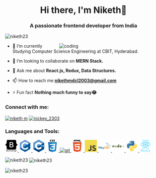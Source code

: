 <h1 align="center">Hi there, I'm Niketh👋</h1>
<h3 padding-bottom="30px" align="center">A passionate frontend developer from India</h3>

<p align="left"> <img src="https://komarev.com/ghpvc/?username=niketh23&label=Profile%20views&color=0e75b6&style=flat" alt="niketh23" /> </p>

<img align="right" alt="coding" width="330" src="https://media2.giphy.com/media/RbDKaczqWovIugyJmW/giphy.gif?cid=ecf05e47iye89skiop4vshzs9adhtk94vx24l1r1gfm0xomi&rid=giphy.gif&ct=g">

- 🔭 I’m currently Studying Computer Science Engineering at CBIT, Hyderabad.

- 👯 I’m looking to collaborate on **MERN Stack.**

- 💬 Ask me about **React.js, Redux, Data Structures.**

- 📫 How to reach me **nikethmdcl2003@gmail.com**

- ⚡ Fun fact **Nothing much funny to say😂**

<h3 align="left">Connect with me:</h3>
<p align="left">
<a href="https://www.linkedin.com/in/niketh-m-4793ba217/" target="blank"><img align="center" src="https://raw.githubusercontent.com/rahuldkjain/github-profile-readme-generator/master/src/images/icons/Social/linked-in-alt.svg" alt="niketh m" height="30" width="40" /></a>
<a href="https://instagram.com/nickey_2303" target="blank"><img align="center" src="https://raw.githubusercontent.com/rahuldkjain/github-profile-readme-generator/master/src/images/icons/Social/instagram.svg" alt="nickey_2303" height="30" width="40" /></a>
</p>

<h3 align="left">Languages and Tools:</h3>
<p align="left"> <a href="https://getbootstrap.com" target="_blank" rel="noreferrer"> <img src="https://raw.githubusercontent.com/devicons/devicon/master/icons/bootstrap/bootstrap-plain-wordmark.svg" alt="bootstrap" width="40" height="40"/> </a> <a href="https://www.cprogramming.com/" target="_blank" rel="noreferrer"> <img src="https://raw.githubusercontent.com/devicons/devicon/master/icons/c/c-original.svg" alt="c" width="40" height="40"/> </a> <a href="https://www.w3schools.com/cpp/" target="_blank" rel="noreferrer"> <img src="https://raw.githubusercontent.com/devicons/devicon/master/icons/cplusplus/cplusplus-original.svg" alt="cplusplus" width="40" height="40"/> </a> <a href="https://www.w3schools.com/css/" target="_blank" rel="noreferrer"> <img src="https://raw.githubusercontent.com/devicons/devicon/master/icons/css3/css3-original-wordmark.svg" alt="css3" width="40" height="40"/> </a> <a href="https://git-scm.com/" target="_blank" rel="noreferrer"> <img src="https://www.vectorlogo.zone/logos/git-scm/git-scm-icon.svg" alt="git" width="40" height="40"/> </a> <a href="https://www.w3.org/html/" target="_blank" rel="noreferrer"> <img src="https://raw.githubusercontent.com/devicons/devicon/master/icons/html5/html5-original-wordmark.svg" alt="html5" width="40" height="40"/> </a> <a href="https://developer.mozilla.org/en-US/docs/Web/JavaScript" target="_blank" rel="noreferrer"> <img src="https://raw.githubusercontent.com/devicons/devicon/master/icons/javascript/javascript-original.svg" alt="javascript" width="40" height="40"/> </a> <a href="https://www.mysql.com/" target="_blank" rel="noreferrer"> <img src="https://raw.githubusercontent.com/devicons/devicon/master/icons/mysql/mysql-original-wordmark.svg" alt="mysql" width="40" height="40"/> </a> <a href="https://nodejs.org" target="_blank" rel="noreferrer"> <img src="https://raw.githubusercontent.com/devicons/devicon/master/icons/nodejs/nodejs-original-wordmark.svg" alt="nodejs" width="40" height="40"/> </a> <a href="https://www.python.org" target="_blank" rel="noreferrer"> <img src="https://raw.githubusercontent.com/devicons/devicon/master/icons/python/python-original.svg" alt="python" width="40" height="40"/> </a> <a href="https://reactjs.org/" target="_blank" rel="noreferrer"> <img src="https://raw.githubusercontent.com/devicons/devicon/master/icons/react/react-original-wordmark.svg" alt="react" width="40" height="40"/> </a> </p>

<p><img align="left" src="https://github-readme-stats.vercel.app/api/top-langs?username=niketh23&show_icons=true&locale=en&layout=compact" alt="niketh23" /></p>

<p>&nbsp;<img align="center" src="https://github-readme-stats.vercel.app/api?username=niketh23&show_icons=true&locale=en" alt="niketh23" /></p>

<p><img align="center" src="https://github-readme-streak-stats.herokuapp.com/?user=niketh23&" alt="niketh23" /></p>
